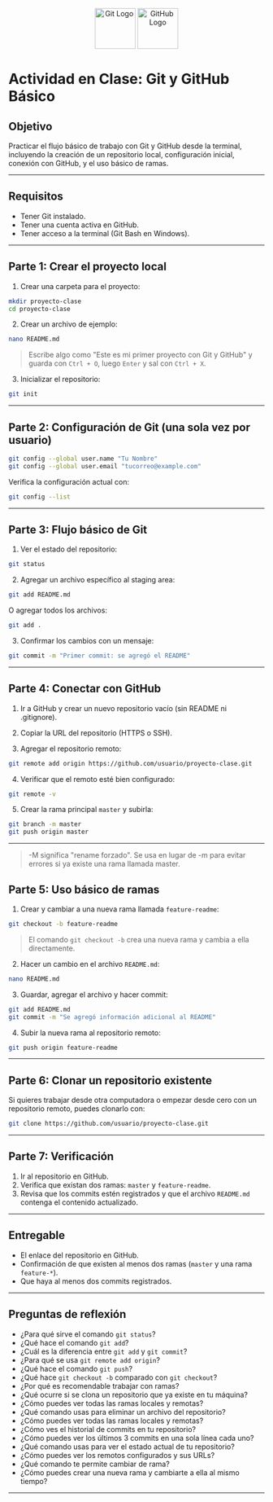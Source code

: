 <p align="center">
  <img src="https://git-scm.com/images/logos/downloads/Git-Icon-1788C.png" alt="Git Logo" width="80" height="80" />
  <img src="https://github.githubassets.com/images/modules/logos_page/GitHub-Mark.png" alt="GitHub Logo" width="80" height="80" />
</p>

# Actividad en Clase: Git y GitHub Básico

## Objetivo

Practicar el flujo básico de trabajo con Git y GitHub desde la terminal, incluyendo la creación de un repositorio local, configuración inicial, conexión con GitHub, y el uso básico de ramas.

---

## Requisitos

- Tener Git instalado.
- Tener una cuenta activa en GitHub.
- Tener acceso a la terminal (Git Bash en Windows).

---

## Parte 1: Crear el proyecto local

1. Crear una carpeta para el proyecto:

```bash
mkdir proyecto-clase
cd proyecto-clase
```

2. Crear un archivo de ejemplo:

```bash
nano README.md
```

> Escribe algo como "Este es mi primer proyecto con Git y GitHub" y guarda con `Ctrl + O`, luego `Enter` y sal con `Ctrl + X`.

3. Inicializar el repositorio:

```bash
git init
```

---

## Parte 2: Configuración de Git (una sola vez por usuario)

```bash
git config --global user.name "Tu Nombre"
git config --global user.email "tucorreo@example.com"
```

Verifica la configuración actual con:

```bash
git config --list
```

---

## Parte 3: Flujo básico de Git

1. Ver el estado del repositorio:

```bash
git status
```

2. Agregar un archivo específico al staging area:

```bash
git add README.md
```

O agregar todos los archivos:

```bash
git add .
```

3. Confirmar los cambios con un mensaje:

```bash
git commit -m "Primer commit: se agregó el README"
```

---

## Parte 4: Conectar con GitHub

1. Ir a GitHub y crear un nuevo repositorio vacío (sin README ni .gitignore).

2. Copiar la URL del repositorio (HTTPS o SSH).

3. Agregar el repositorio remoto:

```bash
git remote add origin https://github.com/usuario/proyecto-clase.git
```

4. Verificar que el remoto esté bien configurado:

```bash
git remote -v
```

5. Crear la rama principal `master` y subirla:

```bash
git branch -m master
git push origin master
```

---

> -M significa "rename forzado". Se usa en lugar de -m para evitar errores si ya existe una rama llamada master.

## Parte 5: Uso básico de ramas

1. Crear y cambiar a una nueva rama llamada `feature-readme`:

```bash
git checkout -b feature-readme
```

> El comando `git checkout -b` crea una nueva rama y cambia a ella directamente.

2. Hacer un cambio en el archivo `README.md`:

```bash
nano README.md
```

3. Guardar, agregar el archivo y hacer commit:

```bash
git add README.md
git commit -m "Se agregó información adicional al README"
```

4. Subir la nueva rama al repositorio remoto:

```bash
git push origin feature-readme
```

---

## Parte 6: Clonar un repositorio existente

Si quieres trabajar desde otra computadora o empezar desde cero con un repositorio remoto, puedes clonarlo con:

```bash
git clone https://github.com/usuario/proyecto-clase.git
```

---

## Parte 7: Verificación

1. Ir al repositorio en GitHub.
2. Verifica que existan dos ramas: `master` y `feature-readme`.
3. Revisa que los commits estén registrados y que el archivo `README.md` contenga el contenido actualizado.

---

## Entregable

- El enlace del repositorio en GitHub.
- Confirmación de que existen al menos dos ramas (`master` y una rama `feature-*`).
- Que haya al menos dos commits registrados.

---

## Preguntas de reflexión

- ¿Para qué sirve el comando `git status`?
- ¿Qué hace el comando `git add`?
- ¿Cuál es la diferencia entre `git add` y `git commit`?
- ¿Para qué se usa `git remote add origin`?
- ¿Qué hace el comando `git push`?
- ¿Qué hace `git checkout -b` comparado con `git checkout`?
- ¿Por qué es recomendable trabajar con ramas?
- ¿Qué ocurre si se clona un repositorio que ya existe en tu máquina?
- ¿Cómo puedes ver todas las ramas locales y remotas?
- ¿Qué comando usas para eliminar un archivo del repositorio?
- ¿Cómo puedes ver todas las ramas locales y remotas?
- ¿Cómo ves el historial de commits en tu repositorio?
- ¿Cómo puedes ver los últimos 3 commits en una sola línea cada uno?
- ¿Qué comando usas para ver el estado actual de tu repositorio?
- ¿Cómo puedes ver los remotos configurados y sus URLs?
- ¿Qué comando te permite cambiar de rama?
- ¿Cómo puedes crear una nueva rama y cambiarte a ella al mismo tiempo?

---
